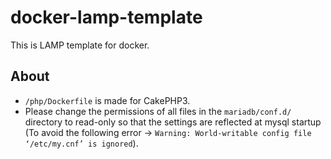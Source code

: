 # docker-lamp-template

This is LAMP template for docker.  

## About
- `/php/Dockerfile` is made for CakePHP3.
- Please change the permissions of all files in the `mariadb/conf.d/` directory to read-only so that the settings are reflected at mysql startup (To avoid the following error -> `Warning: World-writable config file ‘/etc/my.cnf’ is ignored`).